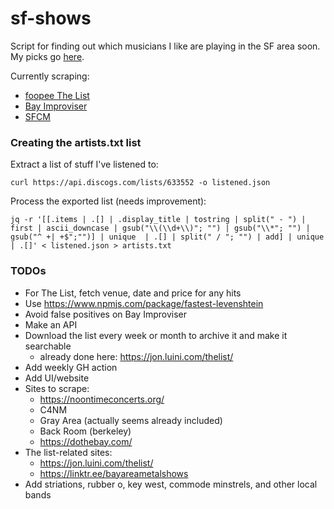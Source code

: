 # sf-shows

Script for finding out which musicians I like are playing in the SF area soon. My picks go [here](https://docs.google.com/document/d/1Q8H7kvvy82kApoI8KO1DR3IpXtKTQGLLifCmS2sunfA/edit?tab=t.0).

Currently scraping:

- [foopee The List](http://www.foopee.com/punk/the-list/)
- [Bay Improviser](https://www.bayimproviser.com/calendar.aspx)
- [SFCM](https://sfcm.edu/performance-calendar)

### Creating the artists.txt list

Extract a list of stuff I've listened to:

```
curl https://api.discogs.com/lists/633552 -o listened.json
```

Process the exported list (needs improvement):

```
jq -r '[[.items | .[] | .display_title | tostring | split(" - ") | first | ascii_downcase | gsub("\\(\\d+\\)"; "") | gsub("\\*"; "") | gsub("^ +| +$";"")] | unique  | .[] | split(" / "; "") | add] | unique | .[]' < listened.json > artists.txt
```

### TODOs

- For The List, fetch venue, date and price for any hits
- Use https://www.npmjs.com/package/fastest-levenshtein
- Avoid false positives on Bay Improviser
- Make an API
- Download the list every week or month to archive it and make it searchable
  - already done here: https://jon.luini.com/thelist/
- Add weekly GH action
- Add UI/website
- Sites to scrape:
  - https://noontimeconcerts.org/
  - C4NM
  - Gray Area (actually seems already included)
  - Back Room (berkeley)
  - https://dothebay.com/
- The list-related sites:
  - https://jon.luini.com/thelist/
  - https://linktr.ee/bayareametalshows
- Add striations, rubber o, key west, commode minstrels, and other local bands
